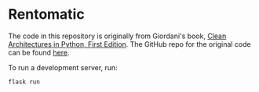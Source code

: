 # Rentomatic

The code in this repository is originally from Giordani's book, [Clean Architectures in Python, First Edition](https://www.pycabook.com/). The GitHub repo for the original code can be found [here](https://github.com/pycabook/rentomatic).

To run a development server, run:
```shell
flask run
```